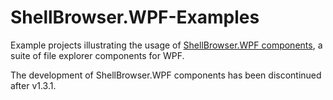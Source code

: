 # ShellBrowser.WPF-Examples
Example projects illustrating the usage of [ShellBrowser.WPF components](https://www.nuget.org/packages/ShellBrowser.WPF), a suite of file explorer components for WPF.

The development of ShellBrowser.WPF components has been discontinued after v1.3.1.
